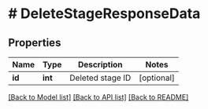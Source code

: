 # # DeleteStageResponseData

## Properties

Name | Type | Description | Notes
------------ | ------------- | ------------- | -------------
**id** | **int** | Deleted stage ID | [optional]

[[Back to Model list]](../../README.md#models) [[Back to API list]](../../README.md#endpoints) [[Back to README]](../../README.md)
